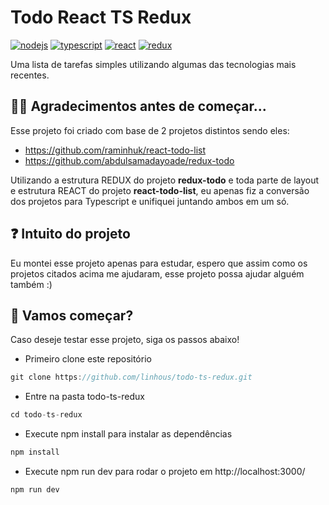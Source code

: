 # Todo React TS Redux
[![nodejs](https://img.shields.io/badge/Node.js-43853D?style=for-the-badge&logo=node.js&logoColor=white)](https://nodejs.org/en/) [![typescript](https://img.shields.io/badge/TypeScript-007ACC?style=for-the-badge&logo=typescript&logoColor=white
)](https://www.typescriptlang.org/) [![react](https://img.shields.io/badge/React-20232A?style=for-the-badge&logo=react&logoColor=61DAFB)](https://pt-br.reactjs.org/) [![redux](https://img.shields.io/badge/Redux-593D88?style=for-the-badge&logo=redux&logoColor=white
)](https://redux.js.org/)

 Uma lista de tarefas simples utilizando algumas das tecnologias mais recentes.
 
## 👊🏻 Agradecimentos antes de começar...
Esse projeto foi criado com base de 2 projetos distintos sendo eles:
+ https://github.com/raminhuk/react-todo-list
+ https://github.com/abdulsamadayoade/redux-todo

Utilizando a estrutura REDUX do projeto **redux-todo** e toda parte de layout e estrutura REACT do projeto **react-todo-list**, eu apenas fiz a conversão dos projetos para Typescript e unifiquei juntando ambos em um só.

## ❓ Intuito do projeto
Eu montei esse projeto apenas para estudar, espero que assim como os projetos citados acima me ajudaram, esse projeto possa ajudar alguém também :)

## 🚀 Vamos começar?
Caso deseje testar esse projeto, siga os passos abaixo!


+ Primeiro clone este repositório 
```jsx
git clone https://github.com/linhous/todo-ts-redux.git
```
+ Entre na pasta todo-ts-redux
```jsx
cd todo-ts-redux
```
+ Execute npm install para instalar as dependências 
```jsx
npm install
```
+ Execute npm run dev para rodar o projeto em http://localhost:3000/
```jsx
npm run dev
``` 
